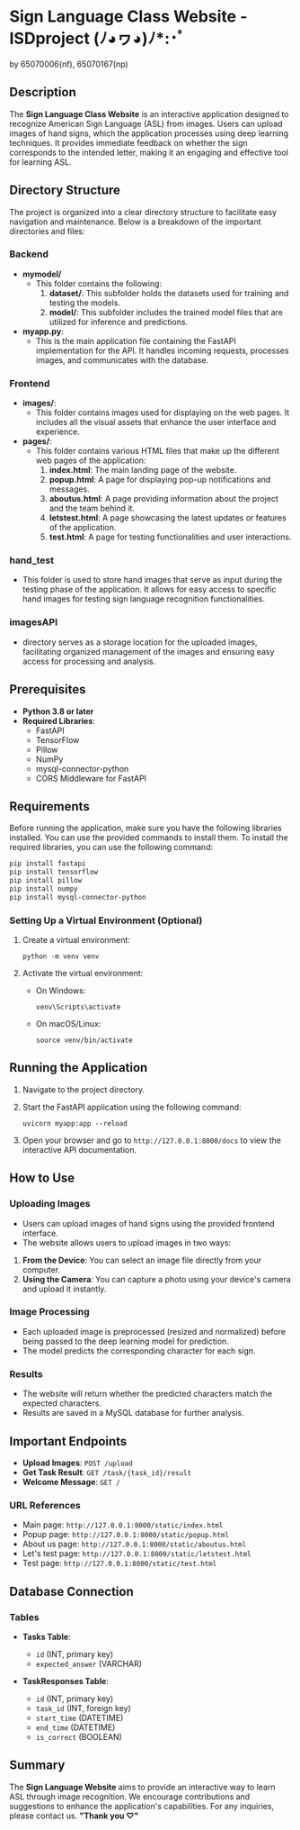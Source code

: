# Sign Language Class Website - ISDproject (ﾉ◕ヮ◕)ﾉ*:･ﾟ
by 65070006(nf), 65070167(np)


## Description
The **Sign Language Class Website** is an interactive application designed to recognize American Sign Language (ASL) from images. Users can upload images of hand signs, which the application processes using deep learning techniques. It provides immediate feedback on whether the sign corresponds to the intended letter, making it an engaging and effective tool for learning ASL.

## Directory Structure
The project is organized into a clear directory structure to facilitate easy navigation and maintenance. Below is a breakdown of the important directories and files:

### Backend

- **mymodel/**
  - This folder contains the following:
    1. **dataset/**: This subfolder holds the datasets used for training and testing the models.
    2. **model/**: This subfolder includes the trained model files that are utilized for inference and predictions.
- **myapp.py**: 
  - This is the main application file containing the FastAPI implementation for the API. It handles incoming requests, processes images, and communicates with the database.

### Frontend

- **images/**: 
  - This folder contains images used for displaying on the web pages. It includes all the visual assets that enhance the user interface and experience.
- **pages/**: 
  - This folder contains various HTML files that make up the different web pages of the application:
    1. **index.html**: The main landing page of the website.
    2. **popup.html**: A page for displaying pop-up notifications and messages.
    3. **aboutus.html**: A page providing information about the project and the team behind it.
    4. **letstest.html**: A page showcasing the latest updates or features of the application.
    5. **test.html**: A page for testing functionalities and user interactions.
       
### hand_test
  - This folder is used to store hand images that serve as input during the testing phase of the application. It allows for easy access to specific hand images for testing sign language recognition functionalities.

### imagesAPI 
  - directory serves as a storage location for the uploaded images, facilitating organized management of the images and ensuring easy access for processing and analysis.

## Prerequisites
- **Python 3.8 or later**
- **Required Libraries**:
  - FastAPI
  - TensorFlow
  - Pillow
  - NumPy
  - mysql-connector-python
  - CORS Middleware for FastAPI

## Requirements
Before running the application, make sure you have the following libraries installed. You can use the provided commands to install them.
To install the required libraries, you can use the following command:
```bash
pip install fastapi
pip install tensorflow
pip install pillow
pip install numpy
pip install mysql-connector-python
```

### Setting Up a Virtual Environment (Optional)
1. Create a virtual environment:
   
   `python -m venv venv`

2. Activate the virtual environment:
   - On Windows:
   
     `venv\Scripts\activate`

   - On macOS/Linux:
   
     `source venv/bin/activate`

## Running the Application
1. Navigate to the project directory.
2. Start the FastAPI application using the following command:

   `uvicorn myapp:app --reload`

3. Open your browser and go to `http://127.0.0.1:8000/docs` to view the interactive API documentation.

## How to Use
### Uploading Images
- Users can upload images of hand signs using the provided frontend interface.
- The website allows users to upload images in two ways:
1. **From the Device**: You can select an image file directly from your computer.
2. **Using the Camera**: You can capture a photo using your device's camera and upload it instantly.

### Image Processing
- Each uploaded image is preprocessed (resized and normalized) before being passed to the deep learning model for prediction.
- The model predicts the corresponding character for each sign.

### Results
- The website will return whether the predicted characters match the expected characters.
- Results are saved in a MySQL database for further analysis.

## Important Endpoints
- **Upload Images**: `POST /upload`
- **Get Task Result**: `GET /task/{task_id}/result`
- **Welcome Message**: `GET /`

### URL References
- Main page: `http://127.0.0.1:8000/static/index.html`
- Popup page: `http://127.0.0.1:8000/static/popup.html`
- About us page: `http://127.0.0.1:8000/static/aboutus.html`
- Let's test page: `http://127.0.0.1:8000/static/letstest.html`
- Test page: `http://127.0.0.1:8000/static/test.html`

## Database Connection
### Tables
- **Tasks Table**:
  - `id` (INT, primary key)
  - `expected_answer` (VARCHAR)
  
- **TaskResponses Table**:
  - `id` (INT, primary key)
  - `task_id` (INT, foreign key)
  - `start_time` (DATETIME)
  - `end_time` (DATETIME)
  - `is_correct` (BOOLEAN)

## Summary
The **Sign Language Website** aims to provide an interactive way to learn ASL through image recognition. We encourage contributions and suggestions to enhance the application's capabilities. For any inquiries, please contact us. **"Thank you ♡"**

